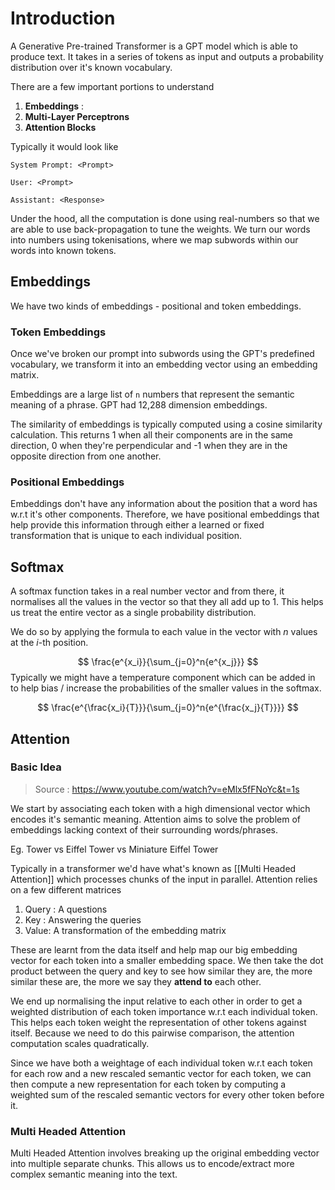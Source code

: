 # Introduction

A Generative Pre-trained Transformer is a GPT model which is able to produce text. It takes in a series of tokens as input and outputs a probability distribution over it's known vocabulary.

There are a few important portions to understand

1. **Embeddings** : 
2. **Multi-Layer Perceptrons**
3. **Attention Blocks**

Typically it would look like 

```
System Prompt: <Prompt>

User: <Prompt>

Assistant: <Response>
```

Under the hood, all the computation is done using real-numbers so that we are able to use back-propagation to tune the weights.  We turn our words into numbers using tokenisations, where we map subwords within our words into known tokens.

## Embeddings

We have two kinds of embeddings - positional and token embeddings. 

### Token Embeddings

Once we've broken our prompt into subwords using the GPT's predefined vocabulary, we transform it into an embedding vector using an embedding matrix. 

Embeddings are a large list of `n` numbers that represent the semantic meaning of a phrase. GPT had 12,288 dimension embeddings.

The similarity of embeddings is typically computed using a cosine similarity calculation. This returns 1 when all their components are in the same direction, 0 when they're perpendicular and -1 when they are in the opposite direction from one another.

### Positional Embeddings

Embeddings don't have any information about the position that a word has w.r.t it's other components. Therefore, we have positional embeddings that help provide this information through either a learned or fixed transformation that is unique to each individual position.

## Softmax

A softmax function takes in a real number vector and from there, it normalises all the values in the vector so that they all add up to 1. This helps us treat the entire vector as a single probability distribution. 

We do so by applying the formula to each value in the vector with $n$ values at the $i$-th position.

$$
\frac{e^{x_i}}{\sum_{j=0}^n{e^{x_j}}}
$$
Typically we might have a temperature component which can be added in to help bias / increase the probabilities of the smaller values in the softmax.

$$
\frac{e^{\frac{x_i}{T}}}{\sum_{j=0}^n{e^{\frac{x_j}{T}}}}
$$

## Attention

### Basic Idea

> Source : https://www.youtube.com/watch?v=eMlx5fFNoYc&t=1s

We start by associating each token with a high dimensional vector which encodes it's semantic meaning. Attention aims to solve the problem of embeddings lacking context of their surrounding words/phrases.

Eg. Tower vs Eiffel Tower vs Miniature Eiffel Tower

Typically in a transformer we'd have what's known as [[Multi Headed Attention]] which processes chunks of the input in parallel. Attention relies on a few different matrices

1. Query : A questions
2. Key : Answering the queries
3. Value: A transformation of the embedding matrix 

These are learnt from the data itself and help map our big embedding vector for each token into a smaller embedding space. We then take the dot product between the query and key to see how similar they are, the more similar these are, the more we say they **attend to** each other.

We end up normalising the input relative to each other in order to get a weighted distribution of each token importance w.r.t each individual token. This helps each token weight the representation of other tokens against itself. Because we need to do this pairwise comparison, the attention computation scales quadratically.

Since we have both a weightage of each individual token w.r.t each token for each row and a new rescaled semantic vector for each token, we can then compute a new representation for each token by computing a weighted sum of the rescaled semantic vectors for every other token before it.

### Multi Headed Attention

Multi Headed Attention involves breaking up the original embedding vector into multiple separate chunks. This allows us to encode/extract more complex semantic meaning into the text.

